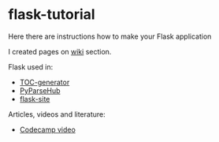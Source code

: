 # flask-tutorial

Here there are instructions how to make your Flask application

I created pages on [wiki](https://github.com/mezgoodle/flask-tutorial/wiki) section.

Flask used in:
- [TOC-generator](https://github.com/mezgoodle/TOC-generator)
- [PyParseHub](https://github.com/mezgoodle/PyParseHub)
- [flask-site](https://github.com/mezgoodle/flask-site)

Articles, videos and literature:
- [Codecamp video](https://www.youtube.com/watch?v=Z1RJmh_OqeA)

